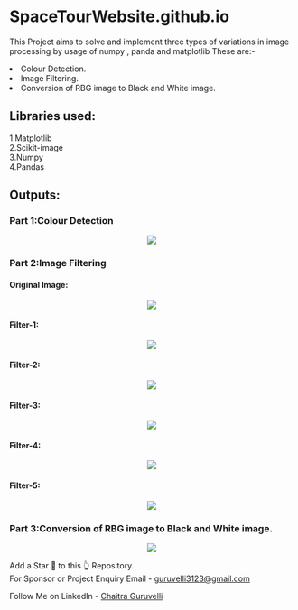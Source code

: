# SpaceTourWebsite.github.io
This Project aims to solve and implement three types of variations in image processing by usage of numpy , panda and matplotlib
These are:-
<li>Colour Detection.</li>
<li>Image Filtering.</li>
<li>Conversion of RBG image to Black and White image.</li>


<h2>Libraries used:</h2>
1.Matplotlib<br>
2.Scikit-image<br>
3.Numpy<br>
4.Pandas<br>

<h2>Outputs:</h2>
<h3>Part 1:Colour Detection</h3>
<p align="center">
  <img src="https://github.com/Chaitra-03/Image_processing/blob/main/part1.png" >
</p>



<h3>Part 2:Image Filtering</h3>
<h4>Original Image:</h4>
<p align="center">
  <img src="https://github.com/Chaitra-03/Image_processing/blob/main/part2_original.png" >
</p>

<h4>Filter-1:</h4>
<p align="center">
  <img src="https://github.com/Chaitra-03/Image_processing/blob/main/part2_1.png" >
</p>

<h4>Filter-2:</h4>
<p align="center">
  <img src="https://github.com/Chaitra-03/Image_processing/blob/main/part2_2.png" >
</p>

<h4>Filter-3:</h4>
<p align="center">
  <img src="https://github.com/Chaitra-03/Image_processing/blob/main/part2_3.png" >
</p>

<h4>Filter-4:</h4>
<p align="center">
  <img src="https://github.com/Chaitra-03/Image_processing/blob/main/part2_4.png" >
</p>

<h4>Filter-5:</h4>
<p align="center">
  <img src="https://github.com/Chaitra-03/Image_processing/blob/main/part2_5.png" >
</p>


<h3>Part 3:Conversion of RBG image to Black and White image.</h3>
<p align="center">
  <img src="https://github.com/Chaitra-03/Image_processing/blob/main/part3.png" >
</p>


Add a Star 🌟 to this 👆 Repository.<br>
For Sponsor or Project Enquiry
Email - guruvelli3123@gmail.com

Follow Me on
LinkedIn - <a href="https://www.linkedin.com/in/chaitra-guruvelli-b948a7238//">Chaitra Guruvelli</a>
